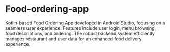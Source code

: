 # Food-ordering-app
Kotlin-based Food Ordering App developed in Android Studio, focusing on a seamless user experience. Features include user login, menu browsing, food descriptions, and ordering. The robust backend system efficiently manages restaurant and user data for an enhanced food delivery experience.

